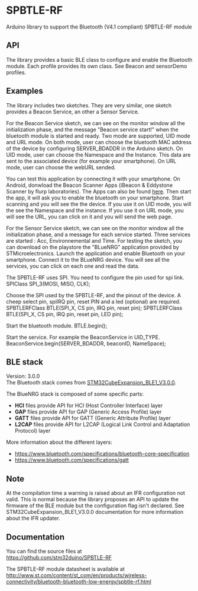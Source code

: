 # SPBTLE-RF
Arduino library to support the Bluetooth (V4.1 compliant) SPBTLE-RF module

## API

The library provides a basic BLE class to configure and enable the Bluetooth module.
Each profile provides its own class. See Beacon and sensorDemo profiles.

## Examples

The library includes two sketches. They are very similar, one sketch provides a Beacon Service, an other a Sensor Service.

For the Beacon Service sketch, we can see on the monitor window all the initialization phase, and the message
"Beacon service start!" when the bluetooth module is started and ready.
Two mode are supported, UID mode and URL mode. On both mode, user can choose the bluetooth MAC address of the device by
configuring SERVER_BDADDR in the Arduino sketch.
On UID mode, user can choose the Namespace and the Instance. This data are sent to the associated device (for example your smartphone).
On URL mode, user can choose the webURL sended.

You can test this application by connecting it with your smartphone.
On Android, donwload the Beacon Scanner Apps (iBeacon & Eddystone Scanner by flurp laboratories). The Apps can
also be found [here](https://play.google.com/store/apps/details?id=de.flurp.beaconscanner.app).
Then start the app, it will ask you to enable the bluetooth on your smartphone. Start scanning and you will see the the device.
If you use it on UID mode, you will the see the Namespace and the instance.
If you use it on URL mode, you will see the URL, you can click on it and you will send the web page.


For the Sensor Service sketch, we can see on the monitor window all the initialization phase, and a message for each service started.
Three services are started : Acc, Environnemental and Time.
For testing the sketch, you can download on the playstore the "BLueNRG" application provided by STMicroelectronics.
Launch the application and enable Bluetooth on your smartphone. Connect it to the BLueNRG device. You will see all the services,
you can click on each one and read the data.


The SPBTLE-RF uses SPI. You need to configure the pin used for spi link.
  SPIClass SPI_3(MOSI, MISO, CLK);

Choose the SPI used by the SPBTLE-RF, and the pinout of the device. A cheep select pin, spiIRQ pin, reset PIN and a led (optional) are required.
  SPBTLERFClass BTLE(SPI_X, CS pin, IRQ pin, reset pin);
  SPBTLERFClass BTLE(SPI_X, CS pin, IRQ pin, reset pin, LED pin);

Start the bluetooth module.
  BTLE.begin();

Start the service. For example the BeaconService in UID_TYPE.
  BeaconService.begin(SERVER_BDADDR, beaconID, NameSpace);

## BLE stack

Version: 3.0.0  
The Bluetooth stack comes from [STM32CubeExpansion_BLE1_V3.0.0](http://www.st.com/content/st_com/en/products/embedded-software/mcus-embedded-software/stm32-embedded-software/stm32cube-embedded-software-expansion/x-cube-ble1.html).  

The BlueNRG stack is composed of some specific parts:  

* **HCI** files provide API for HCI (Host Controller Interface) layer  
* **GAP** files provide API for GAP (Generic Access Profile) layer  
* **GATT** files provide API for GATT (Generic Attribute Profile) layer  
* **L2CAP** files provide API for L2CAP (Logical Link Control and Adaptation Protocol) layer  

More information about the different layers:  
* https://www.bluetooth.com/specifications/bluetooth-core-specification
* https://www.bluetooth.com/specifications/gatt  

## Note

At the compilation time a warning is raised about an IFR configuration not valid.
This is normal because the library proposes an API to update the firmware of the
BLE module but the configuration flag isn't declared. See STM32CubeExpansion_BLE1_V3.0.0
documentation for more information about the IFR updater.

## Documentation

You can find the source files at  
https://github.com/stm32duino/SPBTLE-RF

The SPBTLE-RF module datasheet is available at  
http://www.st.com/content/st_com/en/products/wireless-connectivity/bluetooth-bluetooth-low-energy/spbtle-rf.html
